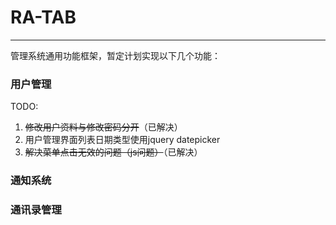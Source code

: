 RA-TAB
=====
*****
管理系统通用功能框架，暂定计划实现以下几个功能：
### 用户管理
TODO:
1. ~~修改用户资料与修改密码分开~~（已解决）
2. 用户管理界面列表日期类型使用jquery datepicker
3. ~~解决菜单点击无效的问题（js问题）~~（已解决）
### 通知系统
### 通讯录管理
